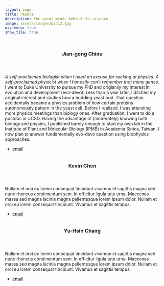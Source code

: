 ```yaml
---
layout: page
title: People
description: the great minds behind the science
image: assets/images/pic12.jpg
nav-menu: true
show_tile: true
---
```


<section id="two" class="spotlights">
	<section>
		<a href="generic.html" class="image">
			<img src="{% link assets/images/b_profile_Jian-geng.jpg %}" alt="" data-position="center center" />
		</a>
		<div class="content">
			<div class="inner">
				<header class="major">
					<h3>Jian-geng Chiou</h3>
				</header>
				<p><i>A self-proclaimed biologist when I need an excuse for sucking at physics. A self-proclaimed physicist when I honestly can’t remember that many genes.</i><br>
				I went to Duke University to pursue my PhD and origianlly my interest in evolution and development (evo-devo). Less than a year later, I ditched my original interest and studies how a budding yeast bud. That question accidentally became a physics problem of how certain proteins autonomously pattern in the yeast cell. Before I realized, I was attending more physics meetings than biology ones. After graduation, I went to do a postdoc in UCSD. Having the advantage of (moderately) knowing both biology and physics, I published barely enough to start my own lab in the Institute of Plant and Molecular Biology (IPMB) in Academia Sinica, Taiwan. I now plan to answer fundamentally evo-devo question using biophysics approaches.</p>
				<ul class="actions">
                    <li><a href="mailto:jchiou@gate.sinica.edu.tw" class="button icon fa-paper-plane">email</a></li>
                </ul>
			</div>
		</div>
	</section>
	<section>
		<a href="generic.html" class="image">
			<img src="{% link assets/images/pic01.jpg %}" alt="" data-position="top center" />
		</a>
		<div class="content">
			<div class="inner">
				<header class="major">
					<h3>Kevin Chen</h3>
				</header>
				<p>Nullam et orci eu lorem consequat tincidunt vivamus et sagittis magna sed nunc rhoncus condimentum sem. In efficitur ligula tate urna. Maecenas massa sed magna lacinia magna pellentesque lorem ipsum dolor. Nullam et orci eu lorem consequat tincidunt. Vivamus et sagittis tempus.</p>
                <ul class="actions">
                    <li><a href="mailto:kchen01@gate.sinica.edu.tw" class="button icon fa-paper-plane">email</a></li>
                </ul>
			</div>
		</div>
	</section>
	<section>
		<a href="generic.html" class="image">
			<img src="{% link assets/images/pic06.jpg %}" alt="" data-position="25% 25%" />
		</a>
		<div class="content">
			<div class="inner">
				<header class="major">
					<h3>Yu-Hsin Chang</h3>
				</header>
				<p>Nullam et orci eu lorem consequat tincidunt vivamus et sagittis magna sed nunc rhoncus condimentum sem. In efficitur ligula tate urna. Maecenas massa sed magna lacinia magna pellentesque lorem ipsum dolor. Nullam et orci eu lorem consequat tincidunt. Vivamus et sagittis tempus.</p>
				<ul class="actions">
                    <li><a href="mailto:luciferous0808@gate.sinica.edu.tw" class="button icon fa-paper-plane">email</a></li>
                </ul>
			</div>
		</div>
	</section>
</section>